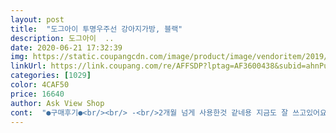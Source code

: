 ```yaml
---
layout: post 
title:  "도그아이 투명우주선 강아지가방, 블랙" 
description: 도그아이  ..
date: 2020-06-21 17:32:39 
img: https://static.coupangcdn.com/image/product/image/vendoritem/2019/05/27/4136581221/49ff8b0e-bfc8-48ac-83ac-5ae33fd9ba88.jpg 
linkUrl: https://link.coupang.com/re/AFFSDP?lptag=AF3600438&subid=ahnPublicAsk&pageKey=174598425&itemId=457936205&vendorItemId=4136581221&traceid=V0-113-b95814bdacf2dd5f 
categories: [1029] 
color: 4CAF50 
price: 16640 
author: Ask View Shop 
cont:  "●구매후기●<br/><br/> -<br/>2개월 넘게 사용한것 같네용 지금도 잘 쓰고있어요 <br/>♡구매동기♡<br/>가방후기 보면 호불호가 많아 정말 많이 고민 했는데요 ! 정말 인싸템 이네요 ㅋㅋㅋㅋ 울애기는 말티 여아 2.<br/>8 2.<br/>9 키로 나가는 애기에요 진짜 만이먹으면 가끔 딱 3 키로 나오는데 여유공간 그래도 남는거같아요 아직 정응기라 좀 무서워하는데 쿠션을 깔아주려구용<br/>그리고 잔기스는 있었는데 뭐 크게 상관없었구요 찍힘이나 이런것들도 없었구용 냄세도 그냥 일반 새옷 냄세와 같아요 심하지도 않고 한번 나같다 오니 없어짐 그리고 저는 강쥐 샤워코롱 한번 뿌려놈<br/>단점은  투명창에 붙어잇는 비닐이 잘 안떼어집니다<br/>애기 병원다니고 외출할때 사용하려고 구매햇습니다<br/>여튼 사용하기 정말좋네요 여자인 제가 매고 댕겼을때도 크지도 않고 어깨도 편하고 옆에 간식등 물통도 넣을수있고 !! 추전 강추에요 <br/>울애기 벌써 3,3키로에용 , 여름인지라 더워서 안에 아이스팩 넣어주면 잘있어요 안그럼 더워서<br/>저희애기는 아직 애기라서 사용하기 괜찮은데<br/>저희애기는 참고로 여태 케이지 안에 들어가본적이없음 !<br/>저흰 아가가 둘이라.<br/>.<br/>어디데려갈때.<br/>.<br/>한쪽으로메는가방에 넣어다니면 한쪽어깨가  넘아팠는데.<br/>.<br/>얼마전 포메 아가를 분양받았는데.<br/>.<br/>가방을 시러하더라구여그래서 여러가방을 보다가이렇게 앞이다보이는 가방을 보고 이가방이 딱이겠구나 싶어서 구매하게 되었어요그런데 큰아이는2살된 말티예요둘째를 위해 구매했는데 첫째가 더좋아하고.<br/>.<br/>다보이니깐 아가도 편해하고 저도 배낭처럼매니깐 어깨도안아푸고 너무좋았어요.<br/>.<br/>저녁에.<br/>.<br/>둘째 예방접종하느냐고.<br/>.<br/>가방에 넣어서 병원갔는데.<br/>.<br/>이가방은 다보여서그런지.<br/>.<br/>낑낑안되고.<br/>.<br/>손도넣어서 만질수있어서.<br/>.<br/>너무좋았습니다.<br/>.<br/>하나더주문할거예요.<br/>.<br/>전너무 만족합니다.<br/>.<br/>다보이는것도.<br/>.<br/>손넣고 만져줄수있는것도.<br/>.<br/>배낭식인것도.<br/>.<br/>너무좋습니다.<br/>.<br/>아 칼라도여^^♡<br/>제애기 이름이 하늘이라서 파랑색으로 구매햇구요<br/>좀 큰 애기들은 공간이 좀 작아서 불편할것 같아요<br/>쿠션이없으니애기가 조금 무서워하는거같아서요<br/>힘들어해여 밖이 잘보여서 그런지 편안해 해요<br/>" 
---
```

